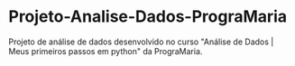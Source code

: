 # Projeto-Analise-Dados-PrograMaria
Projeto de análise de dados desenvolvido no curso "Análise de Dados | Meus primeiros passos em python" da PrograMaria. 
